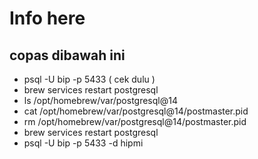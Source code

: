 # Info here
## copas dibawah ini
- psql -U bip -p 5433 ( cek dulu )
- brew services restart postgresql
- ls /opt/homebrew/var/postgresql@14
- cat /opt/homebrew/var/postgresql@14/postmaster.pid
- rm /opt/homebrew/var/postgresql@14/postmaster.pid
- brew services restart postgresql
- psql -U bip -p 5433 -d hipmi
